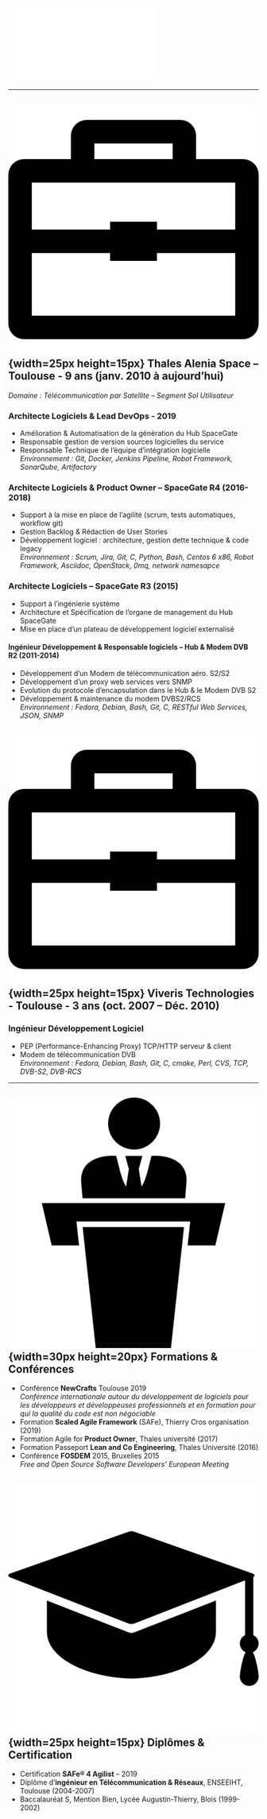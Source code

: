![](./header.pdf)

---

## ![taf](./53659.png){width=25px height=15px} Thales Alenia Space – Toulouse - 9 ans (janv. 2010 à aujourd’hui)

*Domaine : Télécommunication par Satellite – Segment Sol Utilisateur*

### Architecte Logiciels & Lead DevOps - 2019
* Amélioration & Automatisation de la génération du Hub SpaceGate
* Responsable gestion de version sources logicielles du service
* Responsable Technique de l’équipe d’intégration logicielle\
*Environnement : Git, Docker, Jenkins Pipeline, Robot Framework, SonarQube, Artifactory*


### Architecte Logiciels & Product Owner – SpaceGate R4 (2016-2018)
* Support à la mise en place de l’agilité (scrum, tests automatiques, workflow git)
* Gestion Backlog & Rédaction de User Stories 
* Développement logiciel : architecture, gestion dette technique & code legacy\
*Environnement : Scrum, Jira, Git, C, Python, Bash, Centos 6 x86, Robot Framework, Asciidoc, OpenStack, 0mq, network namesapce*

### Architecte Logiciels – SpaceGate R3 (2015)
* Support à l’ingénierie système
* Architecture et Spécification de l’organe de management du Hub SpaceGate
* Mise en place d’un plateau de développement logiciel externalisé

#### Ingénieur Développement & Responsable logiciels – Hub & Modem DVB R2 (2011-2014)
* Développement d’un Modem de télécommunication aéro. S2/S2
* Développement d’un proxy web services vers SNMP 
* Evolution du protocole d’encapsulation dans le Hub & le Modem DVB S2
* Développement & maintenance du modem DVBS2/RCS\
*Environnement : Fedora, Debian, Bash, Git, C, RESTful Web Services, JSON, SNMP*

## ![taf](./53659.png){width=25px height=15px} Viveris Technologies - Toulouse  - 3 ans (oct. 2007 – Déc. 2010)

### Ingénieur Développement Logiciel
* PEP  (Performance-Enhancing Proxy) TCP/HTTP serveur & client
* Modem de télécommunication DVB\
*Environnement : Fedora, Debian, Bash, Git, C, cmake, Perl, CVS, TCP, DVB-S2, DVB-RCS*

---

## ![taf](./50626.png){width=30px height=20px} Formations & Conférences
* Conférence **NewCrafts** Toulouse 2019\
*Conférence internationale autour du développement de logiciels pour les développeurs et développeuses professionnels et en formation pour qui la qualité du code est non négociable*
* Formation **Scaled Agile Framework** (SAFe), Thierry Cros organisation (2019)
* Formation Agile for **Product Owner**, Thales université (2017)
* Formation Passeport **Lean and Co Engineering**, Thales Université (2016)
* Conférence **FOSDEM** 2015, Bruxelles 2015\
*Free and Open Source Software Developers' European Meeting*

## ![taf](./49944.png){width=25px height=15px} Diplômes & Certification
* Certification **SAFe® 4 Agilist** – 2019
* Diplôme d’**ingénieur en Télécommunication & Réseaux**, ENSEEIHT, Toulouse (2004-2007)
* Baccalauréat S, Mention Bien, Lycée Augustin-Thierry, Blois (1999-2002)